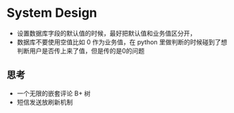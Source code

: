 # System Design

- 设置数据库字段的默认值的时候，最好把默认值和业务值区分开，
- 数据库不要使用空值比如 0 作为业务值，在 python 里做判断的时候碰到了想判断用户是否传上来了值，但是传的是0的问题

## 思考

- 一个无限的嵌套评论 B+ 树
- 短信发送放刷新机制
